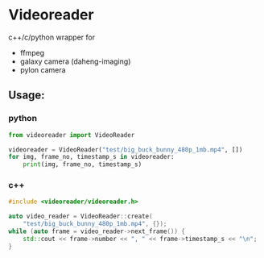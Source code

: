 # Videoreader
c++/c/python wrapper for

* ffmpeg
* galaxy camera (daheng-imaging)
* pylon camera


## Usage:

### python
```python
from videoreader import VideoReader

videoreader = VideoReader("test/big_buck_bunny_480p_1mb.mp4", [])
for img, frame_no, timestamp_s in videoreader:
    print(img, frame_no, timestamp_s)
```

### c++
```cpp
#include <videoreader/videoreader.h>

auto video_reader = VideoReader::create(
    "test/big_buck_bunny_480p_1mb.mp4", {});
while (auto frame = video_reader->next_frame()) {
    std::cout << frame->number << ", " << frame->timestamp_s << "\n";
}
```
